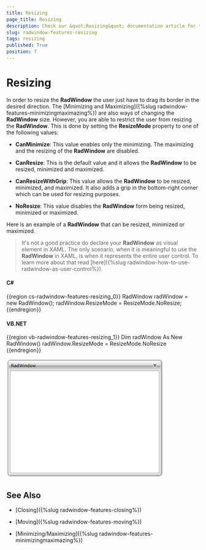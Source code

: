 ```yaml
---
title: Resizing
page_title: Resizing
description: Check our &quot;Resizing&quot; documentation article for the RadWindow {{ site.framework_name }} control.
slug: radwindow-features-resizing
tags: resizing
published: True
position: 7
---
```


# Resizing

In order to resize the __RadWindow__ the user just have to drag its border in the desired direction. The [Minimizing and Maximizing]({%slug radwindow-features-minimizingmaximazing%}) are also ways of changing the __RadWindow__ size. However, you are able to restrict the user from resizing the __RadWindow__. This is done by setting the __ResizeMode__ property to one of the following values:

* __CanMinimize__: This value enables only the minimizing. The maximizing and the resizing of the __RadWindow__ are disabled.

* __CanResize__: This is the default value and it allows the __RadWindow__ to be resized, minimized and maximized.

* __CanResizeWithGrip__: This value allows the __RadWindow__ to be resized, minimized, and maximized. It also adds a grip in the bottom-right corner which can be used for resizing purposes.

* __NoResize__: This value disables the __RadWindow__ form being resized, minimized or maximized.

Here is an example of a __RadWindow__ that can be resized, minimized or maximized.

>It's not a good practice do declare your __RadWindow__ as visual element in XAML. The only scenario, when it is meaningful to use the __RadWindow__ in XAML, is when it represents the entire user control. To learn more about that read [here]({%slug radwindow-how-to-use-radwindow-as-user-control%}).

#### __C#__

{{region cs-radwindow-features-resizing_0}}
	RadWindow radWindow = new RadWindow();
	radWindow.ResizeMode = ResizeMode.NoResize;
{{endregion}}

#### __VB.NET__

{{region vb-radwindow-features-resizing_1}}
	Dim radWindow As New RadWindow()
	radWindow.ResizeMode = ResizeMode.NoResize
{{endregion}}

![{{ site.framework_name }} RadWindow Resize Mode No Resize](images/RadWindow_Features_Resizing_01.png)

## See Also

 * [Closing]({%slug radwindow-features-closing%})

 * [Moving]({%slug radwindow-features-moving%})

 * [Minimizing/Maximizing]({%slug radwindow-features-minimizingmaximazing%})
